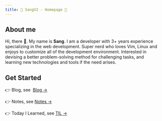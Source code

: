 ```yaml
---
title: 🚀 SangV2 - Homepage 🚀
---
```


## About me
Hi, there 👋. My name is **Sang**. I am a developer with 3+ years experience specializing in the web development. Super nerd who loves Vim, Linux and enjoys to customize all of the development environment. Interested in devising a better problem-solving method for challenging tasks, and learning new technologies and tools if the need arises.

## Get Started

👉 Blog, see  [Blog →](https://blog.sangv2.com)

👉 Notes, see [Notes →](notes)

👉 Today I Learned, see [TIL →](tils)
